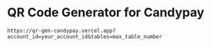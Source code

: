 # QR Code Generator for Candypay

```
https://qr-gen-candypay.vercel.app?account_id=your_account_id&tables=max_table_number
```
